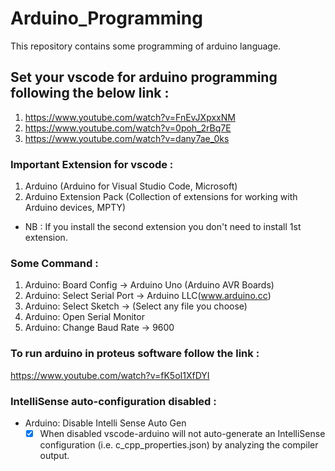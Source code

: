 # Arduino_Programming
This repository contains some programming of arduino language.

## Set your vscode for arduino programming following the below link :
1. https://www.youtube.com/watch?v=FnEvJXpxxNM
2. https://www.youtube.com/watch?v=0poh_2rBq7E
3. https://www.youtube.com/watch?v=dany7ae_0ks

### Important Extension for vscode :
1. Arduino (Arduino for Visual Studio Code, Microsoft)
2. Arduino Extension Pack (Collection of extensions for working with Arduino devices, MPTY)
- NB : If you install the second extension you don't need to install 1st extension.

### Some Command :
1. Arduino: Board Config -> Arduino Uno (Arduino AVR Boards)
2. Arduino: Select Serial Port -> Arduino LLC(www.arduino.cc)
3. Arduino: Select Sketch -> (Select any file you choose)
4. Arduino: Open Serial Monitor
5. Arduino: Change Baud Rate -> 9600

### To run arduino in proteus software follow the link :
https://www.youtube.com/watch?v=fK5oI1XfDYI

### IntelliSense auto-configuration disabled :
- Arduino: Disable Intelli Sense Auto Gen
    - [x] When disabled vscode-arduino will not auto-generate an IntelliSense configuration (i.e. c_cpp_properties.json) by analyzing the compiler output.